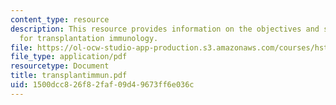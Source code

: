 ```yaml
---
content_type: resource
description: This resource provides information on the objectives and study questions
  for transplantation immunology.
file: https://ol-ocw-studio-app-production.s3.amazonaws.com/courses/hst-176-cellular-and-molecular-immunology-fall-2005/1500dcc826f82faf09d49673ff6e036c_transplantimmun.pdf
file_type: application/pdf
resourcetype: Document
title: transplantimmun.pdf
uid: 1500dcc8-26f8-2faf-09d4-9673ff6e036c
---
```

